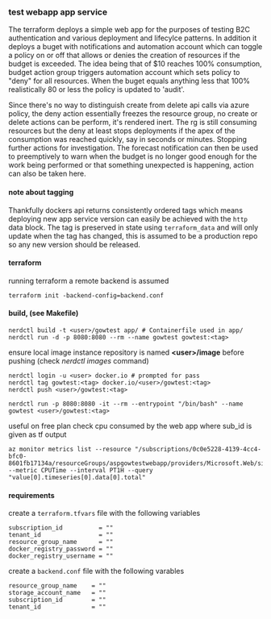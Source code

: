 ### test webapp app service

The terraform deploys a simple web app for the purposes of testing B2C authentication and various deployment and lifecylce patterns. In addition it deploys a buget with notifications and automation account which can toggle a policy on or off that allows or denies the creation of resources if the budget is exceeded. The idea being that of $10 reaches 100% consumption, budget action group triggers automation account which sets policy to "deny" for all resources. When the buget equals anything less that 100% realistically 80 or less the policy is updated to 'audit'.

Since there's no way to distinguish create from delete api calls via azure policy, the deny action essentially freezes the resource group, no create or delete actions can be perform, it's rendered inert. The rg is still consuming resources but the deny at least stops deployments if the apex of the consumption was reached quickly, say in seconds or minutes. Stopping further actions for investigation. The forecast notification can then be used to preemptively to warn when the budget is no longer good enough for the work being performed or that something unexpected is happening, action can also be taken here. 

#### note about tagging

Thankfully dockers api returns consistently ordered tags which means deploying new app service version can easily be achieved with the `http` data block. The tag is preserved in state using `terraform_data` and will only update when the tag has changed, this is assumed to be a production repo so any new version should be released. 

#### terraform
running terraform a remote backend is assumed
```
terraform init -backend-config=backend.conf
```
#### build, (see Makefile)
```
nerdctl build -t <user>/gowtest app/ # Containerfile used in app/
nerdctl run -d -p 8080:8080 --rm --name gowtest gowtest:<tag>
```
ensure local image instance repository is named **\<user>/image** before pushing (check *nerdctl images* command)
```
nerdctl login -u <user> docker.io # prompted for pass
nerdctl tag gowtest:<tag> docker.io/<user>/gowtest:<tag>
nerdctl push <user>/gowtest:<tag>

nerdctl run -p 8080:8080 -it --rm --entrypoint "/bin/bash" --name gowtest <user>/gowtest:<tag>
```
useful on free plan check cpu consumed by the web app where sub_id is given as tf output
```
az monitor metrics list --resource "/subscriptions/0c0e5228-4139-4cc4-bfc0-8601fb17134a/resourceGroups/aspgowtestwebapp/providers/Microsoft.Web/sites/gowtest" --metric CPUTime --interval PT1H --query "value[0].timeseries[0].data[0].total"
```

#### requirements

create a `terraform.tfvars` file with the following variables
```hcl
subscription_id          = ""
tenant_id                = ""
resource_group_name      = ""
docker_registry_password = ""
docker_registry_username = ""
```

create a `backend.conf` file with the following varables
```hcl
resource_group_name    = ""
storage_account_name   = ""
subscription_id        = ""
tenant_id              = ""
```